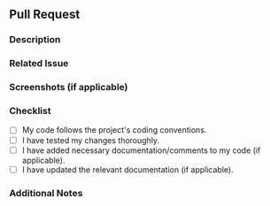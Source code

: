 ## Pull Request

### Description
<!--- Provide a brief overview of the changes you have made. -->

### Related Issue
<!--- If your pull request is related to any issue, reference it here. -->

### Screenshots (if applicable)
<!--- If your changes include any visual updates, add screenshots here. -->

### Checklist
<!--- Please check the boxes that apply to this pull request using [x]. -->
- [ ] My code follows the project's coding conventions.
- [ ] I have tested my changes thoroughly.
- [ ] I have added necessary documentation/comments to my code (if applicable).
- [ ] I have updated the relevant documentation (if applicable).

### Additional Notes
<!--- Add any additional information or notes that may be helpful for the reviewer. -->
